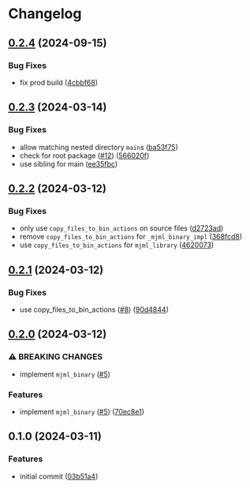# Changelog

## [0.2.4](https://github.com/mathematic-inc/rules_mjml/compare/v0.2.3...v0.2.4) (2024-09-15)


### Bug Fixes

* fix prod build ([4cbbf68](https://github.com/mathematic-inc/rules_mjml/commit/4cbbf6813ea2af2fb9e42efde72535173da4389c))

## [0.2.3](https://github.com/mathematic-inc/rules_mjml/compare/v0.2.2...v0.2.3) (2024-03-14)


### Bug Fixes

* allow matching nested directory `main`s ([ba53f75](https://github.com/mathematic-inc/rules_mjml/commit/ba53f75ccc25a2cc37df4ce41546d0919c19b043))
* check for root package ([#12](https://github.com/mathematic-inc/rules_mjml/issues/12)) ([566020f](https://github.com/mathematic-inc/rules_mjml/commit/566020fe3b9f0b6b9ab17b1649b35c9d9b44f1fe))
* use sibling for main ([ee35fbc](https://github.com/mathematic-inc/rules_mjml/commit/ee35fbcabbc9e1963ff75fc070047c042596ee94))

## [0.2.2](https://github.com/mathematic-inc/rules_mjml/compare/v0.2.1...v0.2.2) (2024-03-12)


### Bug Fixes

* only use `copy_files_to_bin_actions` on source files ([d2723ad](https://github.com/mathematic-inc/rules_mjml/commit/d2723add3bbb317359846c9a7362b909bd81179a))
* remove `copy_files_to_bin_actions` for `_mjml_binary_impl` ([368fcd8](https://github.com/mathematic-inc/rules_mjml/commit/368fcd8b3b57d19a7d213abcb1e04cb475e8e7af))
* use `copy_files_to_bin_actions` for `mjml_library` ([4620073](https://github.com/mathematic-inc/rules_mjml/commit/462007344cc7e92284410234f454afb6aea7b21b))

## [0.2.1](https://github.com/mathematic-inc/rules_mjml/compare/v0.2.0...v0.2.1) (2024-03-12)


### Bug Fixes

* use copy_files_to_bin_actions ([#8](https://github.com/mathematic-inc/rules_mjml/issues/8)) ([90d4844](https://github.com/mathematic-inc/rules_mjml/commit/90d4844d0738d23118ef90287813efe06373274c))

## [0.2.0](https://github.com/mathematic-inc/rules_mjml/compare/v0.1.0...v0.2.0) (2024-03-12)


### ⚠ BREAKING CHANGES

* implement `mjml_binary` ([#5](https://github.com/mathematic-inc/rules_mjml/issues/5))

### Features

* implement `mjml_binary` ([#5](https://github.com/mathematic-inc/rules_mjml/issues/5)) ([70ec8e1](https://github.com/mathematic-inc/rules_mjml/commit/70ec8e16841a3593c93206ad82148e2a5c719722))

## 0.1.0 (2024-03-11)


### Features

* initial commit ([03b51a4](https://github.com/mathematic-inc/rules_mjml/commit/03b51a4359d4510918ae7ecbb8a1f628589680cb))
